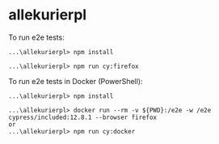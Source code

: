 # allekurierpl

To run e2e tests:
```
...\allekurierpl> npm install 

...\allekurierpl> npm run cy:firefox
```

To run e2e tests in Docker (PowerShell):
```
...\allekurierpl> npm install

...\allekurierpl> docker run --rm -v ${PWD}:/e2e -w /e2e cypress/included:12.8.1 --browser firefox
or
...\allekurierpl> npm run cy:docker
```